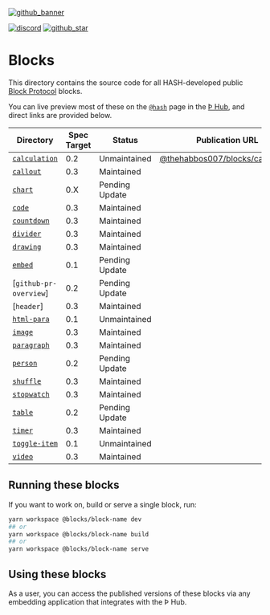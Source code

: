 [github_banner]: https://hash.dev/?utm_medium=organic&utm_source=github_readme_hash-repo_blocks
[github_star]: https://github.com/hashintel/hash/tree/main/blocks#
[discord]: https://hash.ai/discord?utm_medium=organic&utm_source=github_readme_hash-repo_blocks
[`address`]: address
[`calculation`]: calculation
[`callout`]: callout
[`chart`]: chart
[`code`]: code
[`countdown`]: countdown
[`divider`]: divider
[`drawing`]: drawing
[`embed`]: embed
[`heading`]: heading
[`html-para`]: html-para
[`image`]: image
[`paragraph`]: paragraph
[`person`]: person
[`shuffle`]: shuffle
[`stopwatch`]: stopwatch
[`table`]: table
[`timer`]: timer
[`toggle-item`]: toggle-item
[`video`]: video

[![github_banner](https://hash.ai/cdn-cgi/imagedelivery/EipKtqu98OotgfhvKf6Eew/5a38c5f3-6474-4b6c-71e6-ecf01914f000/github)][github_banner]

[![discord](https://img.shields.io/discord/840573247803097118)][discord] [![github_star](https://img.shields.io/github/stars/hashintel/hash?label=Star%20on%20GitHub&style=social)][github_star]

# Blocks

This directory contains the source code for all HASH-developed public [Block Protocol](https://blockprotocol.org/) blocks.

You can live preview most of these on the [`@hash`](https://blockprotocol.org/@hash/blocks) page in the [Þ Hub](https://blockprotocol.org/hub), and direct links are provided below.

| Directory              | Spec Target | Status         | Publication URL                                                                                | Description |
| ---------------------- | ----------- | -------------- | ---------------------------------------------------------------------------------------------- | ----------- |
| [`calculation`]        | 0.2         | Unmaintained   | [@thehabbos007/blocks/calculation](https://blockprotocol.org/@thehabbos007/blocks/calculation) |             |
| [`callout`]            | 0.3         | Maintained     |                                                                                                |             |
| [`chart`]              | 0.X         | Pending Update |                                                                                                |             |
| [`code`]               | 0.3         | Maintained     |                                                                                                |             |
| [`countdown`]          | 0.3         | Maintained     |                                                                                                |             |
| [`divider`]            | 0.3         | Maintained     |                                                                                                |             |
| [`drawing`]            | 0.3         | Maintained     |                                                                                                |             |
| [`embed`]              | 0.1         | Pending Update |                                                                                                |             |
| [`github-pr-overview`] | 0.2         | Pending Update |                                                                                                |             |
| [`header`]             | 0.3         | Maintained     |                                                                                                |             |
| [`html-para`]          | 0.1         | Unmaintained   |                                                                                                |             |
| [`image`]              | 0.3         | Maintained     |                                                                                                |             |
| [`paragraph`]          | 0.3         | Maintained     |                                                                                                |             |
| [`person`]             | 0.2         | Pending Update |                                                                                                |             |
| [`shuffle`]            | 0.3         | Maintained     |                                                                                                |             |
| [`stopwatch`]          | 0.3         | Maintained     |                                                                                                |             |
| [`table`]              | 0.2         | Pending Update |                                                                                                |             |
| [`timer`]              | 0.3         | Maintained     |                                                                                                |             |
| [`toggle-item`]        | 0.1         | Unmaintained   |                                                                                                |             |
| [`video`]              | 0.3         | Maintained     |                                                                                                |             |

## Running these blocks

If you want to work on, build or serve a single block, run:

```sh
yarn workspace @blocks/block-name dev
## or
yarn workspace @blocks/block-name build
## or
yarn workspace @blocks/block-name serve
```

## Using these blocks

As a user, you can access the published versions of these blocks via any embedding application that integrates with the Þ Hub.
